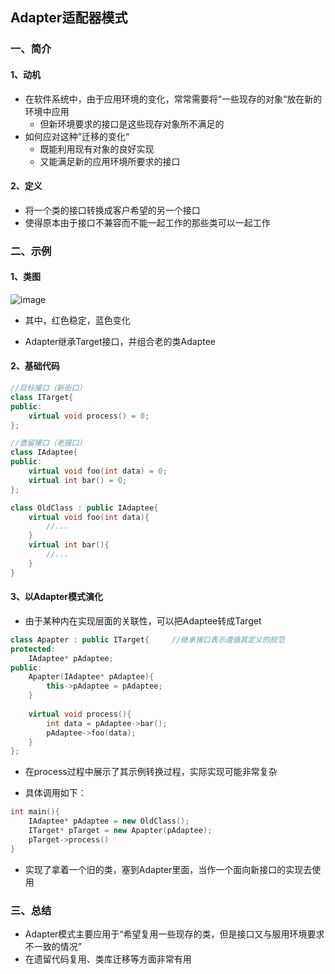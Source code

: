 ## Adapter适配器模式

### 一、简介

#### 1、动机

- 在软件系统中，由于应用环境的变化，常常需要将“一些现存的对象“放在新的环境中应用
  - 但新环境要求的接口是这些现存对象所不满足的
- 如何应对这种”迁移的变化“
  - 既能利用现有对象的良好实现
  - 又能满足新的应用环境所要求的接口

#### 2、定义

- 将一个类的接口转换成客户希望的另一个接口
- 使得原本由于接口不兼容而不能一起工作的那些类可以一起工作



### 二、示例

#### 1、类图

![image](https://user-images.githubusercontent.com/106053649/176858930-0d6733fc-5b8a-44e6-af38-c46a03a0ed45.png)

- 其中，红色稳定，蓝色变化

- Adapter继承Target接口，并组合老的类Adaptee



#### 2、基础代码

```c++
//目标接口（新街口）
class ITarget{
public:
    virtual void process() = 0;
};

//遗留接口（老接口）
class IAdaptee{
public:
    virtual void foo(int data) = 0;
    virtual int bar() = 0;
};

class OldClass : public IAdaptee{
    virtual void foo(int data){
        //...
    }
    virtual int bar(){
        //...
    }
}
```



#### 3、以Adapter模式演化

- 由于某种内在实现层面的关联性，可以把Adaptee转成Target

```c++
class Apapter : public ITarget{		//继承接口表示遵循其定义的规范
protected:
    IAdaptee* pAdaptee;
public: 
    Apapter(IAdaptee* pAdaptee){
        this->pAdaptee = pAdaptee;
    }
    
    virtual void process(){
        int data = pAdaptee->bar();
        pAdaptee->foo(data);
    }
};
```

- 在process过程中展示了其示例转换过程，实际实现可能非常复杂



- 具体调用如下：

```c++
int main(){
    IAdaptee* pAdaptee = new OldClass();
    ITarget* pTarget = new Apapter(pAdaptee);
    pTarget->process()
}
```

- 实现了拿着一个旧的类，塞到Adapter里面，当作一个面向新接口的实现去使用



### 三、总结

- Adapter模式主要应用于“希望复用一些现存的类，但是接口又与服用环境要求不一致的情况”
- 在遗留代码复用、类库迁移等方面非常有用
